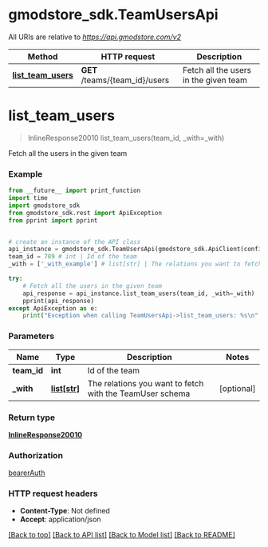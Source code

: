 # gmodstore_sdk.TeamUsersApi

All URIs are relative to *https://api.gmodstore.com/v2*

Method | HTTP request | Description
------------- | ------------- | -------------
[**list_team_users**](TeamUsersApi.md#list_team_users) | **GET** /teams/{team_id}/users | Fetch all the users in the given team

# **list_team_users**
> InlineResponse20010 list_team_users(team_id, _with=_with)

Fetch all the users in the given team

### Example
```python
from __future__ import print_function
import time
import gmodstore_sdk
from gmodstore_sdk.rest import ApiException
from pprint import pprint


# create an instance of the API class
api_instance = gmodstore_sdk.TeamUsersApi(gmodstore_sdk.ApiClient(configuration))
team_id = 789 # int | Id of the team
_with = ['_with_example'] # list[str] | The relations you want to fetch with the TeamUser schema (optional)

try:
    # Fetch all the users in the given team
    api_response = api_instance.list_team_users(team_id, _with=_with)
    pprint(api_response)
except ApiException as e:
    print("Exception when calling TeamUsersApi->list_team_users: %s\n" % e)
```

### Parameters

Name | Type | Description  | Notes
------------- | ------------- | ------------- | -------------
 **team_id** | **int**| Id of the team | 
 **_with** | [**list[str]**](str.md)| The relations you want to fetch with the TeamUser schema | [optional] 

### Return type

[**InlineResponse20010**](InlineResponse20010.md)

### Authorization

[bearerAuth](../README.md#bearerAuth)

### HTTP request headers

 - **Content-Type**: Not defined
 - **Accept**: application/json

[[Back to top]](#) [[Back to API list]](../README.md#documentation-for-api-endpoints) [[Back to Model list]](../README.md#documentation-for-models) [[Back to README]](../README.md)

